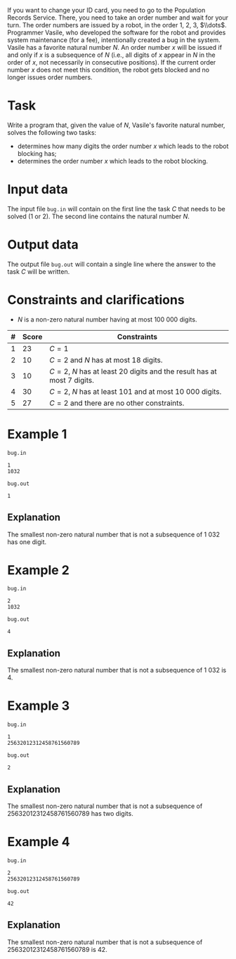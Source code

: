 If you want to change your ID card, you need to go to the Population Records Service. There, you need to take an order number and wait for your turn. The order numbers are issued by a robot, in the order $1$, $2$, $3$, $\\dots$. Programmer Vasile, who developed the software for the robot and provides system maintenance (for a fee), intentionally created a bug in the system. Vasile has a favorite natural number $N$. An order number $x$ will be issued if and only if $x$ is a subsequence of $N$ (i.e., all digits of $x$ appear in $N$ in the order of $x$, not necessarily in consecutive positions). If the current order number $x$ does not meet this condition, the robot gets blocked and no longer issues order numbers.

# Task

Write a program that, given the value of $N$, Vasile's favorite natural number, solves the following two tasks:

* determines how many digits the order number $x$ which leads to the robot blocking has;
* determines the order number $x$ which leads to the robot blocking.

# Input data

The input file `bug.in` will contain on the first line the task $C$ that needs to be solved ($1$ or $2$). The second line contains the natural number $N$.

# Output data

The output file `bug.out` will contain a single line where the answer to the task $C$ will be written.

# Constraints and clarifications

* $N$ is a non-zero natural number having at most $100 \ 000$ digits.

|#|Score|Constraints|
|-|-|--------|
|1|23|$C = 1$|
|2|10|$C = 2$ and $N$ has at most $18$ digits.|
|3|10|$C = 2$, $N$ has at least $20$ digits and the result has at most $7$ digits.|
|4|30|$C = 2$, $N$ has at least $101$ and at most $10 \ 000$ digits.|
|5|27|$C = 2$ and there are no other constraints.|

# Example 1

`bug.in`
```
1
1032
```

`bug.out`
```
1
```

## Explanation

The smallest non-zero natural number that is not a subsequence of $1 \ 032$ has one digit.

# Example 2

`bug.in`
```
2
1032
```

`bug.out`
```
4
```

## Explanation

The smallest non-zero natural number that is not a subsequence of $1 \ 032$ is $4$.

# Example 3

`bug.in`
```
1
25632012312458761560789
```

`bug.out`
```
2
```

## Explanation

The smallest non-zero natural number that is not a subsequence of $25632012312458761560789$ has two digits.

# Example 4

`bug.in`
```
2
25632012312458761560789
```

`bug.out`
```
42
```

## Explanation

The smallest non-zero natural number that is not a subsequence of $25632012312458761560789$ is $42$.
